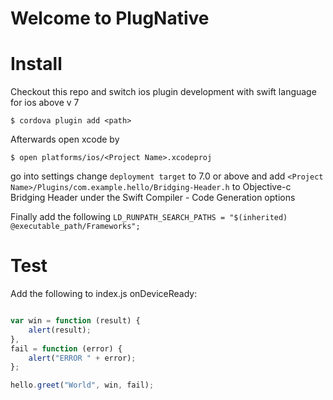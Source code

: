 # Welcome to PlugNative
# Install

Checkout this repo and switch ios plugin development with swift language for ios above v 7

    $ cordova plugin add <path>

Afterwards open xcode by 

    $ open platforms/ios/<Project Name>.xcodeproj
    
go into settings change `deployment target` to 7.0 or above and add `<Project Name>/Plugins/com.example.hello/Bridging-Header.h` to Objective-c Bridging Header under the Swift Compiler - Code Generation options

Finally add the following `LD_RUNPATH_SEARCH_PATHS = "$(inherited) @executable_path/Frameworks";`

# Test

Add the following to index.js onDeviceReady:
```js

var win = function (result) {
    alert(result);      
}, 
fail = function (error) {
    alert("ERROR " + error);
};

hello.greet("World", win, fail);

```